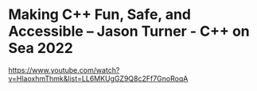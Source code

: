 # Making C++ Fun, Safe, and Accessible – Jason Turner - C++ on Sea 2022
https://www.youtube.com/watch?v=HlaoxhmThmk&list=LL6MKUgGZ9Q8c2Ff7GnoRoqA

